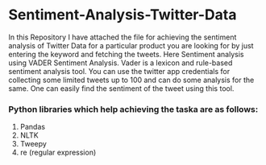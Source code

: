 # Sentiment-Analysis-Twitter-Data
In this Repository I have attached the file for achieving the sentiment analysis of Twitter Data for a particular product you are looking for by just entering the keyword and fetching the tweets. Here Sentiment analysis using VADER Sentiment Analysis. Vader is a lexicon and rule-based sentiment analysis tool. You can use the twitter app credentials for collecting some limited tweets up to 100 and can do some analysis for the same. One can easily find the sentiment of the tweet using this tool.

### Python libraries which help achieving the taska are as follows:
1) Pandas
2) NLTK
3) Tweepy
4) re (regular expression)
